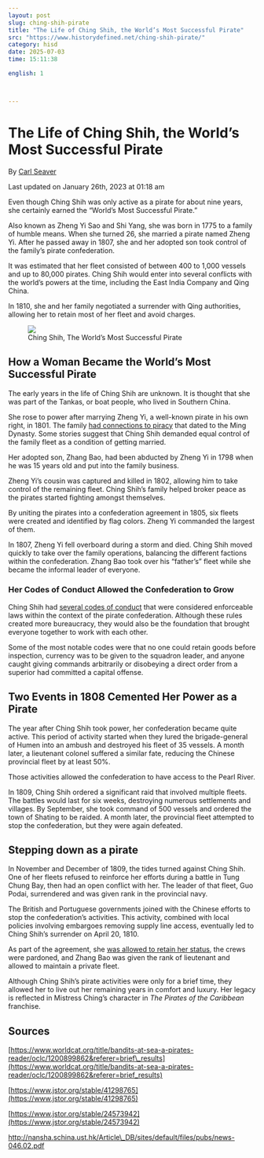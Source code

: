 ```yaml
---
layout: post
slug: ching-shih-pirate
title: "The Life of Ching Shih, the World’s Most Successful Pirate"
src: "https://www.historydefined.net/ching-shih-pirate/"
category: hisd
date: 2025-07-03
time: 15:11:38

english: 1



---
```


# The Life of Ching Shih, the World’s Most Successful Pirate

By [Carl Seaver](https://www.historydefined.net/author/historydefined_y7dh75/ "View all posts by Carl Seaver")

Last updated on January 26th, 2023 at 01:18 am

Even though Ching Shih was only active as a pirate for about nine years, she certainly earned the “World’s Most Successful Pirate.”

Also known as Zheng Yi Sao and Shi Yang, she was born in 1775 to a family of humble means. When she turned 26, she married a pirate named Zheng Yi. After he passed away in 1807, she and her adopted son took control of the family’s pirate confederation.

It was estimated that her fleet consisted of between 400 to 1,000 vessels and up to 80,000 pirates. Ching Shih would enter into several conflicts with the world’s powers at the time, including the East India Company and Qing China.

In 1810, she and her family negotiated a surrender with Qing authorities, allowing her to retain most of her fleet and avoid charges.

<figure>
  <img src="https://www.historydefined.net/wp-content/uploads/2022/04/Ching-Shih-featured-image.jpeg">
  <figcaption>Ching Shih, The World’s Most Successful Pirate</figcaption>
</figure>

## **How a Woman Became the World’s Most Successful Pirate**

The early years in the life of Ching Shih are unknown. It is thought that she was part of the Tankas, or boat people, who lived in Southern China.

She rose to power after marrying Zheng Yi, a well-known pirate in his own right, in 1801. The family [had connections to piracy](https://www.historydefined.net/most-famous-pirates-of-all-time/ "Who were the 10 most famous pirates of all time?") that dated to the Ming Dynasty. Some stories suggest that Ching Shih demanded equal control of the family fleet as a condition of getting married.

Her adopted son, Zhang Bao, had been abducted by Zheng Yi in 1798 when he was 15 years old and put into the family business.

Zheng Yi’s cousin was captured and killed in 1802, allowing him to take control of the remaining fleet. Ching Shih’s family helped broker peace as the pirates started fighting amongst themselves.

By uniting the pirates into a confederation agreement in 1805, six fleets were created and identified by flag colors. Zheng Yi commanded the largest of them.

In 1807, Zheng Yi fell overboard during a storm and died. Ching Shih moved quickly to take over the family operations, balancing the different factions within the confederation. Zhang Bao took over his “father’s” fleet while she became the informal leader of everyone.

### **Her Codes of Conduct Allowed the Confederation to Grow**

Ching Shih had [several codes of conduct](https://www.jstor.org/stable/24573942) that were considered enforceable laws within the context of the pirate confederation. Although these rules created more bureaucracy, they would also be the foundation that brought everyone together to work with each other.

Some of the most notable codes were that no one could retain goods before inspection, currency was to be given to the squadron leader, and anyone caught giving commands arbitrarily or disobeying a direct order from a superior had committed a capital offense.

## **Two Events in 1808 Cemented Her Power as a Pirate**

The year after Ching Shih took power, her confederation became quite active. This period of activity started when they lured the brigade-general of Humen into an ambush and destroyed his fleet of 35 vessels. A month later, a lieutenant colonel suffered a similar fate, reducing the Chinese provincial fleet by at least 50%.

Those activities allowed the confederation to have access to the Pearl River.

In 1809, Ching Shih ordered a significant raid that involved multiple fleets. The battles would last for six weeks, destroying numerous settlements and villages. By September, she took command of 500 vessels and ordered the town of Shating to be raided. A month later, the provincial fleet attempted to stop the confederation, but they were again defeated.

## **Stepping down as a pirate**

In November and December of 1809, the tides turned against Ching Shih. One of her fleets refused to reinforce her efforts during a battle in Tung Chung Bay, then had an open conflict with her. The leader of that fleet, Guo Podai, surrendered and was given rank in the provincial navy.

The British and Portuguese governments joined with the Chinese efforts to stop the confederation’s activities. This activity, combined with local policies involving embargoes removing supply line access, eventually led to Ching Shih’s surrender on April 20, 1810.

As part of the agreement, she [was allowed to retain her status](http://nansha.schina.ust.hk/Article_DB/sites/default/files/pubs/news-046.02.pdf), the crews were pardoned, and Zhang Bao was given the rank of lieutenant and allowed to maintain a private fleet.

Although Ching Shih’s pirate activities were only for a brief time, they allowed her to live out her remaining years in comfort and luxury. Her legacy is reflected in Mistress Ching’s character in _The Pirates of the Caribbean_ franchise.

## Sources

[https://www.worldcat.org/title/bandits-at-sea-a-pirates-reader/oclc/1200899862&referer=brief\_results](https://www.worldcat.org/title/bandits-at-sea-a-pirates-reader/oclc/1200899862&referer=brief_results)

[https://www.jstor.org/stable/41298765](https://www.jstor.org/stable/41298765)

[https://www.jstor.org/stable/24573942](https://www.jstor.org/stable/24573942)

http://nansha.schina.ust.hk/Article\_DB/sites/default/files/pubs/news-046.02.pdf
